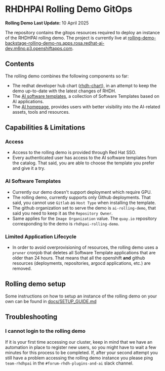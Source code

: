 # RHDHPAI Rolling Demo GitOps

**Rolling Demo Last Update:** 10 April 2025

The repository contains the gitops resources required to deploy an instance of the RHDHPAI rolling demo. The project is currently live at [rolling-demo-backstage-rolling-demo-ns.apps.rosa.redhat-ai-dev.m6no.p3.openshiftapps.com](https://rolling-demo-backstage-rolling-demo-ns.apps.rosa.redhat-ai-dev.m6no.p3.openshiftapps.com).

## Contents

The rolling demo combines the following components so far:

- The redhat developer hub chart ([rhdh-chart](https://github.com/redhat-developer/rhdh-chart)), in an attempt to keep the demo up-to-date with the latest changes of RHDH.
- The [AI software templates](https://github.com/redhat-ai-dev/ai-lab-template), a collection of Software Templates based on AI applications.
- The [AI homepage](https://github.com/redhat-developer/rhdh-plugins/tree/main/workspaces/ai-integrations/plugins/ai-experience), provides users with better visibility into the AI-related assets, tools and resources.

## Capabilities & Limitations

### Access

- Access to the rolling demo is provided through Red Hat SSO.
- Every authenticated user has access to the AI software templates from the catalog. That said, you are able to choose the template you prefer and give it a try.

### AI Software Templates

- Currently our demo doesn't support deployment which require GPU.
- The rolling demo, currently supports only Github deployments. That said, you cannot use `Gitlab` as `Host Type` when installing the template.
- The github organization set to serve the demo is `ai-rolling-demo`, that said you need to keep it as the `Repository Owner`.
- Same applies for the `Image Organization` value. The `quay.io` repository corresponding to the demo is `rhdhpai-rolling-demo`.

### Limited Application Lifecycle

- In order to avoid overprovisioning of resources, the rolling demo uses a `pruner` cronjob that deletes all Software Template applications that are older than 24 hours. That means that all the openshift **and** github resources (deployments, repositories, argocd applications, etc.) are removed.

## Rolling demo setup

Some instructions on how to setup an instance of the rolling demo on your own can be found in [docs/SETUP_GUIDE.md](./docs/SETUP_GUIDE.md)

## Troubleshooting

### I cannot login to the rolling demo

If it is your first time accessing our cluster, keep in mind that we have an automation in place to register new users, so you might have to wait a few minutes for this process to be completed. If, after your second attempt you still have a problem accessing the rolling demo instance you please ping `team-rhdhpai` in the `#forum-rhdh-plugins-and-ai` slack channel.
